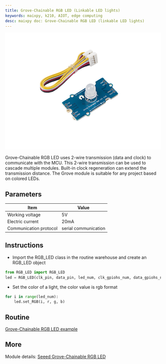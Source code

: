 ```yaml
---
title: Grove-Chainable RGB LED (Linkable LED lights)
keywords: maixpy, k210, AIOT, edge computing
desc: maixpy ​​doc: Grove-Chainable RGB LED (linkable LED lights)
---
```



<div class="grove_pic">
<img src="../../../assets/hardware/module_grove/grove_rgb_led.jpg">
</div>

Grove-Chainable RGB LED uses 2-wire transmission (data and clock) to communicate with the MCU. This 2-wire transmission can be used to cascade multiple modules. Built-in clock regeneration can extend the transmission distance. The Grove module is suitable for any project based on colored LEDs.

## Parameters

|Item|Value|
|----|----|
|Working voltage|5V |
|Electric current|20mA|
|Communication protocol|serial communication|


## Instructions

* Import the RGB_LED class in the routine warehouse and create an RGB_LED object

```python
from RGB_LED import RGB_LED
led = RGB_LED(clk_pin, data_pin, led_num, clk_gpiohs_num, data_gpiohs_num, True)
```

* Set the color of a light, the color value is rgb format

```python
for i in range(led_num):
    led.set_RGB(i, r, g, b)
```

## Routine

[Grove-Chainable RGB LED example](https://github.com/sipeed/MaixPy_scripts/tree/master/modules/grove/chainable_RGB_LED)

## More

Module details: [Seeed Grove-Chainable RGB LED](https://wiki.seeedstudio.com/Grove-Chainable_RGB_LED/)
